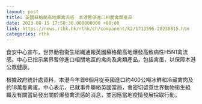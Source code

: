 ```yaml
---
layout: post
title: 英國蘇格蘭高地爆禽流感　本港暫停進口相關禽類產品
date: 2023-08-15 17:50:30.000000000 +08:00
link: https://news.rthk.hk/rthk/ch/component/k2/1713596-20230815.htm
categories: rthk
---
```


食安中心宣布，世界動物衞生組織通報英國蘇格蘭高地爆發高致病性H5N1禽流感。中心已指示業界暫停進口相關地區的禽肉及禽類產品，包括禽蛋，以保障本港公眾健康。

根據政府統計處資料，本港今年首6個月從英國進口約400公噸冰鮮和冷藏禽肉及約18萬隻禽蛋。中心表示，已就事件聯絡英國當局，會密切留意世界動物衞生組織及有關當局發出關於爆發禽流感的消息，並因應當地疫情發展採取行動。
